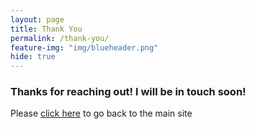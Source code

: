 ```yaml
---
layout: page
title: Thank You
permalink: /thank-you/
feature-img: "img/blueheader.png"
hide: true
---
```


### Thanks for reaching out! I will be in touch soon!

Please [click here](http://www.mbrooks.us) to go back to the main site

